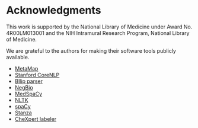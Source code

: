 # Acknowledgments

This work is supported by the National Library of Medicine under Award 
No. 4R00LM013001 and the NIH Intramural Research Program, National Library 
of Medicine.

We are grateful to the authors for making their software tools publicly
available.

* [MetaMap](https://www.nlm.nih.gov/research/umls/implementation_resources/metamap.html)
* [Stanford CoreNLP](https://stanfordnlp.github.io/CoreNLP/)
* [Bllip parser](https://github.com/BLLIP/bllip-parser)
* [NegBio](https://github.com/bionlplab/negbio2)
* [MedSpaCy](https://github.com/medspacy/medspacy)
* [NLTK](https://www.nltk.org/)
* [spaCy](https://spacy.io/)
* [Stanza](https://stanfordnlp.github.io/stanza/)
* [CheXpert labeler](https://github.com/stanfordmlgroup/chexpert-labeler)